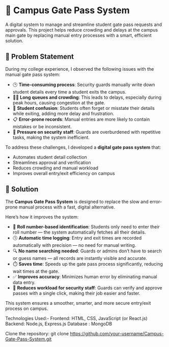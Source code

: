 # 🚪 Campus Gate Pass System
A digital system to manage and streamline student gate pass requests and approvals.
This project helps reduce crowding and delays at the campus main gate by replacing manual entry processes with a smart, efficient solution.

## 📌 Problem Statement

During my college experience, I observed the following issues with the manual gate pass system:

- 🕒 **Time-consuming process**: Security guards manually write down student details every time a student exits the campus.
- 🚶‍♂️ **Long queues and crowding**: This leads to delays, especially during peak hours, causing congestion at the gate.
- 🧠 **Student confusion**: Students often forget or misstate their details while exiting, adding more delay and frustration.
- 📋 **Error-prone records**: Manual entries are more likely to contain mistakes or be inconsistent.
- 👮 **Pressure on security staff**: Guards are overburdened with repetitive tasks, making the system inefficient.

To address these challenges, I developed a **digital gate pass system** that:
- Automates student detail collection
- Streamlines approval and verification
- Reduces crowding and manual workload
- Improves overall entry/exit efficiency on campus

## 🎯 Solution

The **Campus Gate Pass System** is designed to replace the slow and error-prone manual process with a fast, digital alternative.

Here’s how it improves the system:

- 🔢 **Roll number-based identification**: Students only need to enter their roll number — the system automatically fetches all their details.
- 🕓 **Automatic time logging**: Entry and exit times are recorded automatically with precision — no need for manual writing.
- 🔍 **No name searching needed**: Guards or admins don’t have to search or guess names — all records are instantly visible and accurate.
- ⏱️ **Saves time**: Speeds up the gate pass process significantly, reducing wait times at the gate.
- ✅ **Improves accuracy**: Minimizes human error by eliminating manual data entry.
- 👮 **Reduces workload for security staff**: Guards can verify and approve passes with a single click, making their job easier and faster.

This system ensures a smoother, smarter, and more secure entry/exit process on campus.

Technologies Used:-
Frontend:	HTML, CSS, JavaScript (or React.js)
Backend: 	Node.js, Express.js
Database : MongoDB

 Clone the repository:
 git clone https://github.com/your-username/Campus-Gate-Pass-System.git
